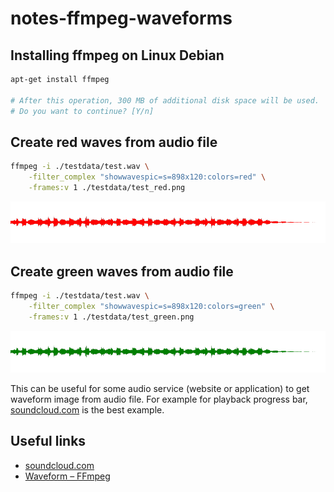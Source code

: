 # notes-ffmpeg-waveforms

## Installing ffmpeg on Linux Debian

```sh
apt-get install ffmpeg

# After this operation, 300 MB of additional disk space will be used.
# Do you want to continue? [Y/n]
```

## Create red waves from audio file

```sh
ffmpeg -i ./testdata/test.wav \
	-filter_complex "showwavespic=s=898x120:colors=red" \
	-frames:v 1 ./testdata/test_red.png
```

![Example red](https://raw.githubusercontent.com/vladimirok5959/notes-ffmpeg-waveforms/master/testdata/test_red.png)

## Create green waves from audio file

```sh
ffmpeg -i ./testdata/test.wav \
	-filter_complex "showwavespic=s=898x120:colors=green" \
	-frames:v 1 ./testdata/test_green.png
```

![Example green](https://raw.githubusercontent.com/vladimirok5959/notes-ffmpeg-waveforms/master/testdata/test_green.png)

This can be useful for some audio service (website or application) to get waveform image from audio file. For example for playback progress bar, [soundcloud.com](https://soundcloud.com) is the best example.

## Useful links

* [soundcloud.com](https://soundcloud.com)
* [Waveform – FFmpeg](https://trac.ffmpeg.org/wiki/Waveform)
